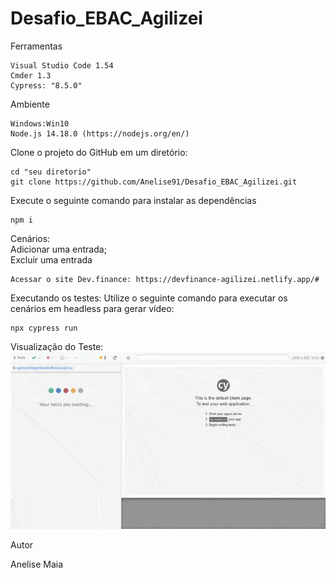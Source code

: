 # Desafio_EBAC_Agilizei

Ferramentas
````
Visual Studio Code 1.54
Cmder 1.3
Cypress: "8.5.0"
````

Ambiente
````
Windows:Win10
Node.js 14.18.0 (https://nodejs.org/en/)
````

Clone o projeto do GitHub em um diretório:
````
cd "seu diretorio"
git clone https://github.com/Anelise91/Desafio_EBAC_Agilizei.git
````

Execute o seguinte comando para instalar as dependências
````
npm i
````
Cenários:
<br>Adicionar uma entrada;</br>
Excluir uma entrada
````
Acessar o site Dev.finance: https://devfinance-agilizei.netlify.app/#
````

Executando os testes:
Utilize o seguinte comando para executar os cenários em headless para gerar vídeo:
````
npx cypress run
````
Visualização do Teste:
<br><img src="https://github.com/Anelise91/Desafio_EBAC_Agilizei/blob/main/devfinance.spec.js.gif"></br>

Autor

Anelise Maia
